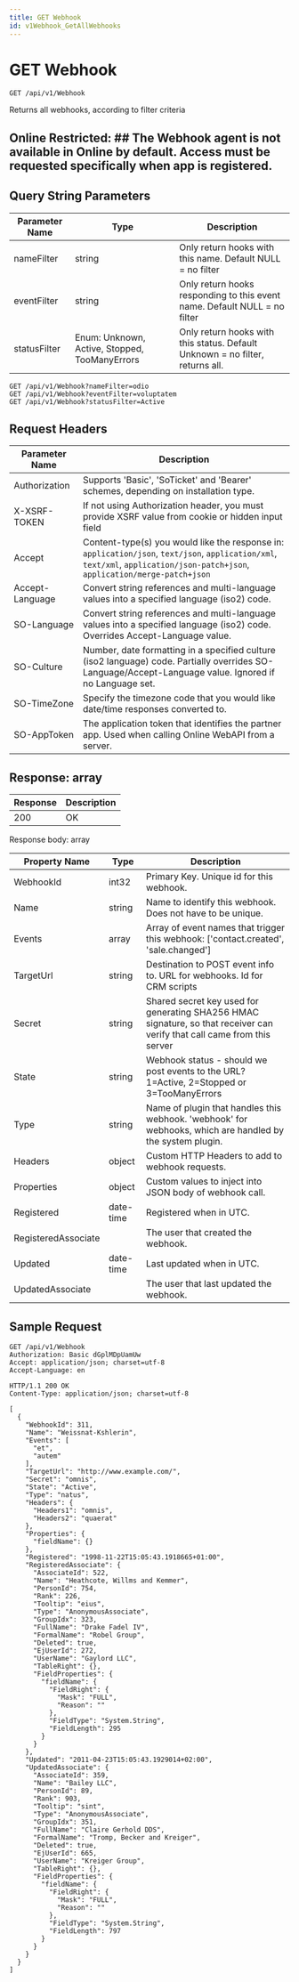 ```yaml
---
title: GET Webhook
id: v1Webhook_GetAllWebhooks
---
```


# GET Webhook

```http
GET /api/v1/Webhook
```

Returns all webhooks, according to filter criteria



## Online Restricted: ## The Webhook agent is not available in Online by default. Access must be requested specifically when app is registered.





## Query String Parameters

| Parameter Name | Type |  Description |
|----------------|------|--------------|
| nameFilter | string |  Only return hooks with this name. Default NULL = no filter |
| eventFilter | string |  Only return hooks responding to this event name. Default NULL = no filter |
| statusFilter | Enum: Unknown, Active, Stopped, TooManyErrors |  Only return hooks with this status. Default Unknown = no filter, returns all. |

```http
GET /api/v1/Webhook?nameFilter=odio
GET /api/v1/Webhook?eventFilter=voluptatem
GET /api/v1/Webhook?statusFilter=Active
```


## Request Headers

| Parameter Name | Description |
|----------------|-------------|
| Authorization  | Supports 'Basic', 'SoTicket' and 'Bearer' schemes, depending on installation type. |
| X-XSRF-TOKEN   | If not using Authorization header, you must provide XSRF value from cookie or hidden input field |
| Accept         | Content-type(s) you would like the response in: `application/json`, `text/json`, `application/xml`, `text/xml`, `application/json-patch+json`, `application/merge-patch+json` |
| Accept-Language | Convert string references and multi-language values into a specified language (iso2) code. |
| SO-Language | Convert string references and multi-language values into a specified language (iso2) code. Overrides Accept-Language value. |
| SO-Culture | Number, date formatting in a specified culture (iso2 language) code. Partially overrides SO-Language/Accept-Language value. Ignored if no Language set. |
| SO-TimeZone | Specify the timezone code that you would like date/time responses converted to. |
| SO-AppToken | The application token that identifies the partner app. Used when calling Online WebAPI from a server. |


## Response: array



| Response | Description |
|----------------|-------------|
| 200 | OK |

Response body: array

| Property Name | Type |  Description |
|----------------|------|--------------|
| WebhookId | int32 | Primary Key. Unique id for this webhook. |
| Name | string | Name to identify this webhook. Does not have to be unique. |
| Events | array | Array of event names that trigger this webhook: ['contact.created', 'sale.changed'] |
| TargetUrl | string | Destination to POST event info to. URL for webhooks. Id for CRM scripts |
| Secret | string | Shared secret key used for generating SHA256 HMAC signature, so that receiver can verify that call came from this server |
| State | string | Webhook status - should we post events to the URL? 1=Active, 2=Stopped or 3=TooManyErrors |
| Type | string | Name of plugin that handles this webhook. 'webhook' for webhooks, which are handled by the system plugin. |
| Headers | object | Custom HTTP Headers to add to webhook requests. |
| Properties | object | Custom values to inject into JSON body of webhook call. |
| Registered | date-time | Registered when  in UTC. |
| RegisteredAssociate |  | The user that created the webhook. |
| Updated | date-time | Last updated when  in UTC. |
| UpdatedAssociate |  | The user that last updated the webhook. |

## Sample Request

```http!
GET /api/v1/Webhook
Authorization: Basic dGplMDpUamUw
Accept: application/json; charset=utf-8
Accept-Language: en
```

```http_
HTTP/1.1 200 OK
Content-Type: application/json; charset=utf-8

[
  {
    "WebhookId": 311,
    "Name": "Weissnat-Kshlerin",
    "Events": [
      "et",
      "autem"
    ],
    "TargetUrl": "http://www.example.com/",
    "Secret": "omnis",
    "State": "Active",
    "Type": "natus",
    "Headers": {
      "Headers1": "omnis",
      "Headers2": "quaerat"
    },
    "Properties": {
      "fieldName": {}
    },
    "Registered": "1998-11-22T15:05:43.1918665+01:00",
    "RegisteredAssociate": {
      "AssociateId": 522,
      "Name": "Heathcote, Willms and Kemmer",
      "PersonId": 754,
      "Rank": 226,
      "Tooltip": "eius",
      "Type": "AnonymousAssociate",
      "GroupIdx": 323,
      "FullName": "Drake Fadel IV",
      "FormalName": "Robel Group",
      "Deleted": true,
      "EjUserId": 272,
      "UserName": "Gaylord LLC",
      "TableRight": {},
      "FieldProperties": {
        "fieldName": {
          "FieldRight": {
            "Mask": "FULL",
            "Reason": ""
          },
          "FieldType": "System.String",
          "FieldLength": 295
        }
      }
    },
    "Updated": "2011-04-23T15:05:43.1929014+02:00",
    "UpdatedAssociate": {
      "AssociateId": 359,
      "Name": "Bailey LLC",
      "PersonId": 89,
      "Rank": 903,
      "Tooltip": "sint",
      "Type": "AnonymousAssociate",
      "GroupIdx": 351,
      "FullName": "Claire Gerhold DDS",
      "FormalName": "Tromp, Becker and Kreiger",
      "Deleted": true,
      "EjUserId": 665,
      "UserName": "Kreiger Group",
      "TableRight": {},
      "FieldProperties": {
        "fieldName": {
          "FieldRight": {
            "Mask": "FULL",
            "Reason": ""
          },
          "FieldType": "System.String",
          "FieldLength": 797
        }
      }
    }
  }
]
```